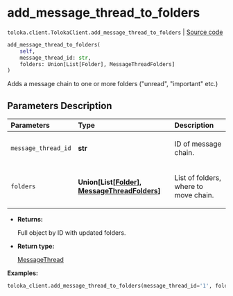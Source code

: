 # add_message_thread_to_folders
`toloka.client.TolokaClient.add_message_thread_to_folders` | [Source code](https://github.com/Toloka/toloka-kit/blob/v0.1.26/src/client/__init__.py#L323)

```python
add_message_thread_to_folders(
    self,
    message_thread_id: str,
    folders: Union[List[Folder], MessageThreadFolders]
)
```

Adds a message chain to one or more folders ("unread", "important" etc.)

## Parameters Description

| Parameters | Type | Description |
| :----------| :----| :-----------|
`message_thread_id`|**str**|<p>ID of message chain.</p>
`folders`|**Union\[List\[[Folder](toloka.client.message_thread.Folder.md)\], [MessageThreadFolders](toloka.client.message_thread.MessageThreadFolders.md)\]**|<p>List of folders, where to move chain.</p>

* **Returns:**

  Full object by ID with updated folders.

* **Return type:**

  [MessageThread](toloka.client.message_thread.MessageThread.md)

**Examples:**

```python
toloka_client.add_message_thread_to_folders(message_thread_id='1', folders=['IMPORTANT'])
```
